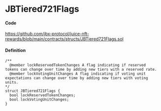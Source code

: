 # JBTiered721Flags

#### Code

https://github.com/jbx-protocol/juice-nft-rewards/blob/main/contracts/structs/JBTiered721Flags.sol

#### Definition

```
/** 
  @member lockReservedTokenChanges A flag indicating if reserved tokens can change over time by adding new tiers with a reserved rate.
  @member lockVotingUnitChanges A flag indicating if voting unit expectations can change over time by adding new tiers with voting units.
*/
struct JBTiered721Flags {
  bool lockReservedTokenChanges;
  bool lockVotingUnitChanges;
}
```
